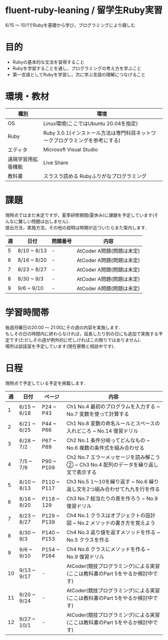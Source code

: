 # fluent-ruby-leaning / 留学生Ruby実習
6/15 〜 10/1でRubyを基礎から学び，プログラミングにより親しむ

# 目的
- Rubyの基本的な文法を習得すること
- Rubyを学習することを通し，プログラミングの考え方を学ぶこと
- 第一言語としてRubyを学習し，次に学ぶ言語の理解につなげること

# 環境・教材

|種別|環境|
|---|----|
|OS |Linux環境(ここではUbuntu 20.04を指定)|
|Ruby| Ruby 3.0.1(インストール方法は専門科目ネットワークプログラミングを参考にする)
|エディタ|Microsoft Visual Studio|
|遠隔学習用拡張機能| Live Share
|教科書|スラスラ読める Rubyふりがなプログラミング

# 課題
現時点ではまだ未定ですが，夏季研修期間(夏休み)に課題を予定しています(そんなに難しい問題は出しません)．  
提出方法，実施方法，その他の説明は時期が近づいたらまた案内します．

|週|日付|問題番号|内容|
|-|----|-------|---|
5 |8/10 ~ 8/13| - | AtCoder A問題(問題は未定)
6 |8/16 ~ 8/20| - | AtCoder A問題(問題は未定)
7 |8/23 ~ 8/27| - | AtCoder A問題(問題は未定)
8 |8/30 ~ 9/3|  - | AtCoder A問題(問題は未定)
9 |9/6 ~ 9/10|  - | AtCoder A問題(問題は未定)

# 学習時間帯
毎週月曜日の20:00 〜 21:00にその週の内容を実施します．  
もしその日の時間内に終わらなければ，延長したり別の日にも追加で実施する予定です(ただしその週が例外的に忙しければこの限りではありません)．  
場所は談話室を予定しています(現在寮務と相談中です)．

# 日程
現時点で予定している予定を掲載します．

|週|日付|ページ|内容|
|-|----|-----|----|
1 |6/15 ~ 6/18| P24 ~ P43 |Ch1 No.4 最初のプログラムを入力する ~ No.7 変数を使って計算する
2 |6/21 ~ 6/25| P44 ~ P66 |Ch1 No.8 変数の命名ルールとスペースの入れどころ ~ No.14 復習ドリル
3 |6/28 ~ 7/2| P67 ~ P89 |Ch2 No.1 条件分岐ってどんなもの ~ No.6 複数の条件式を組み合わせる
4 |7/5 ~ 7/9| P90 ~ P109 |Ch2 No.7 エラーメッセージを読み解こう② ~ Ch3 No.4 配列のデータを繰り返し文で表示する
5 |8/10 ~ 8/13| P110 ~ P117| Ch3 No.5 1〜10を繰り返す ~ No.6 繰り返し文を2つ組み合わせて九九を行を作る
6 |8/16 ~ 8/20|  P118 ~ 129| Ch3 No.7 総当たりの表を作ろう ~ No.9 復習ドリル
7 |8/23 ~ 8/27| P129 ~ P139| Ch4 No.1 クラスはオブジェクトの設計図 ~ No.2 メソッドの書き方を覚えよう
8 |8/30 ~ 9/3|  P140 ~ P153| Ch4 No.3 返り値を返すメソッドを作る ~ No.5 クラスを作る
9 |9/6 ~ 9/10|  P154 ~ P164|  Ch4 No.6 クラスにメソッドを作る ~ No.9 復習ドリル
10 |9/13 ~ 9/17| - | AtCoder(競技プログラミング)による実習(ここは教科書のPart 5をやるか検討中です)
11 |9/20 ~ 9/24| - | AtCoder(競技プログラミング)による実習(ここは教科書のPart 5をやるか検討中です)
12 |9/27 ~ 10/1| - | AtCoder(競技プログラミング)による実習(ここは教科書のPart 5をやるか検討中です)
